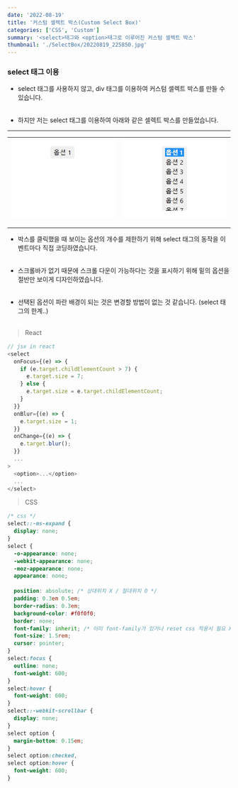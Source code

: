 ```yaml
---
date: '2022-08-19'
title: '커스텀 셀렉트 박스(Custom Select Box)'
categories: ['CSS', 'Custom']
summary: '<select>태그와 <option>태그로 이루어진 커스텀 셀렉트 박스'
thumbnail: './SelectBox/20220819_225850.jpg'
---
```


### select 태그 이용

- select 태그를 사용하지 않고, div 태그를 이용하여 커스텀 셀렉트 박스를 만들 수 있습니다.<br></br>

- 하지만 저는 select 태그를 이용하여 아래와 같은 셀렉트 박스를 만들었습니다.

---

| ![Select Box](./SelectBox/20220819_225856.jpg) | ![테스트](./SelectBox/20220819_225850.jpg) |
| ---------------------------------------------- | ------------------------------------------ |

---

- 박스를 클릭했을 때 보이는 옵션의 개수를 제한하기 위해 select 태그의 동작을 이벤트마다 직접 코딩하였습니다.<br></br>

- 스크롤바가 없기 때문에 스크롤 다운이 가능하다는 것을 표시하기 위해 밑의 옵션을 절반만 보이게 디자인하였습니다.<br></br>

- 선택된 옵션이 파란 배경이 되는 것은 변경할 방법이 없는 것 같습니다. (select 태그의 한계..)<br></br>

> React

```js
// jsx in react
<select
  onFocus={(e) => {
    if (e.target.childElementCount > 7) {
      e.target.size = 7;
    } else {
      e.target.size = e.target.childElementCount;
    }
  }}
  onBlur={(e) => {
    e.target.size = 1;
  }}
  onChange={(e) => {
    e.target.blur();
  }}
  ...
>
  <option>...</option>
  ...
</select>
```

> CSS

```css
/* css */
select::-ms-expand {
  display: none;
}
select {
  -o-appearance: none;
  -webkit-appearance: none;
  -moz-appearance: none;
  appearance: none;

  position: absolute; /* 상대위치 X / 절대위치 O */
  padding: 0.3em 0.5em;
  border-radius: 0.3em;
  background-color: #f0f0f0;
  border: none;
  font-family: inherit; /* 이미 font-family가 있거나 reset css 적용시 필요 X */
  font-size: 1.5rem;
  cursor: pointer;
}
select:focus {
  outline: none;
  font-weight: 600;
}
select:hover {
  font-weight: 600;
}
select::-webkit-scrollbar {
  display: none;
}
select option {
  margin-bottom: 0.15em;
}
select option:checked,
select option:hover {
  font-weight: 600;
}
```
